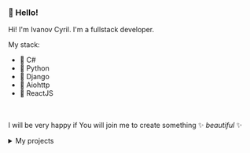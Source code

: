 ### 👋 Hello!
Hi! I'm Ivanov Cyril. I'm a fullstack developer.

My stack:
* 🔮 C#
* 🐍 Python
* 🦄 Django
* 🌠 Aiohttp
* 💫 ReactJS

<br><br>
I will be very happy if You will join me to create something ✨ *beautiful* ✨

<details><summary>My projects</summary>
<p>
<table>
    <tbody>
        <tr>
            <td>
                🐍
            </td>
            <td>
                <a href="https://github.com/uselessvevo/fuse-box">fuse-box</a>
            </td>
            <td>
                minimalistic library for data processing and validation
            </td>
         </tr>
          <tr>
            <td>
                🌠
            </td>
            <td>
                <a href="https://github.com/uselessvevo/fuse-sheets">fuse-sheets</a>
            </td>
            <td>
                minimalistic web app for xls/xlsx file upload
            </td>
        </tr>
                  <tr>
            <td>
                🐍
            </td>
            <td>
                <a href="https://github.com/uselessvevo/hireme.bot">hireme.bot</a>
            </td>
            <td>
                hireme telegram bot client
            </td>
        </tr>
        <tr>
            <td>
                🐍
            </td>
            <td>
                <a href="https://github.com/uselessvevo/hireme.scrapper">hireme.scrapper</a>
            </td>
            <td>
                hireme web-scrapper
            </td>
        </tr>
        <tr>
            <td>
                🎵
            </td>
            <td>
                <a href="https://github.com/uselessvevo/ffbox">ffbox</a>
            </td>
            <td>
                ffmpeg python wrapper
            </td>
        </tr>
        <tr>
            <td>
                🎵
            </td>
            <td>
                <a href="https://github.com/uselessvevo/cloudyff">pie-audio</a>
            </td>
            <td>
                an experimental audio converter
            </td>
        </tr>
    </tbody>
  </table>
</p>
